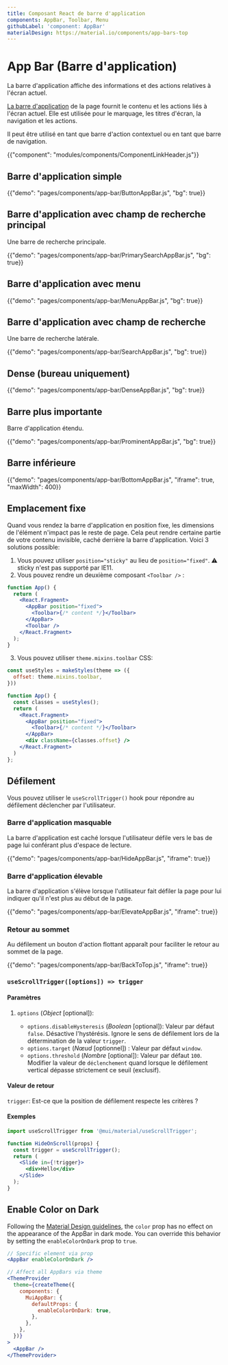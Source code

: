 ```yaml
---
title: Composant React de barre d'application
components: AppBar, Toolbar, Menu
githubLabel: 'component: AppBar'
materialDesign: https://material.io/components/app-bars-top
---
```


# App Bar (Barre d'application)

<p class="description">La barre d'application affiche des informations et des actions relatives à l'écran actuel.</p>

[La barre d'application](https://material.io/design/components/app-bars-top.html) de la page fournit le contenu et les actions liés à l'écran actuel. Elle est utilisée pour le marquage, les titres d'écran, la navigation et les actions.

Il peut être utilisé en tant que barre d'action contextuel ou en tant que barre de navigation.

{{"component": "modules/components/ComponentLinkHeader.js"}}

## Barre d'application simple

{{"demo": "pages/components/app-bar/ButtonAppBar.js", "bg": true}}

## Barre d'application avec champ de recherche principal

Une barre de recherche principale.

{{"demo": "pages/components/app-bar/PrimarySearchAppBar.js", "bg": true}}

## Barre d'application avec menu

{{"demo": "pages/components/app-bar/MenuAppBar.js", "bg": true}}

## Barre d'application avec champ de recherche

Une barre de recherche latérale.

{{"demo": "pages/components/app-bar/SearchAppBar.js", "bg": true}}

## Dense (bureau uniquement)

{{"demo": "pages/components/app-bar/DenseAppBar.js", "bg": true}}

## Barre plus importante

Barre d'application étendu.

{{"demo": "pages/components/app-bar/ProminentAppBar.js", "bg": true}}

## Barre inférieure

{{"demo": "pages/components/app-bar/BottomAppBar.js", "iframe": true, "maxWidth": 400}}

## Emplacement fixe

Quand vous rendez la barre d'application en position fixe, les dimensions de l'élément n'impact pas le reste de page. Cela peut rendre certaine partie de votre contenu invisible, caché derrière la barre d'application. Voici 3 solutions possible:

1. Vous pouvez utiliser `position="sticky"` au lieu de `position="fixed"`. ⚠️ sticky n'est pas supporté par IE11.
2. Vous pouvez rendre un deuxième composant `<Toolbar />` :

```jsx
function App() {
  return (
    <React.Fragment>
      <AppBar position="fixed">
        <Toolbar>{/* content */}</Toolbar>
      </AppBar>
      <Toolbar />
    </React.Fragment>
  );
}
```

3. Vous pouvez utiliser `theme.mixins.toolbar` CSS:

```jsx
const useStyles = makeStyles(theme => ({
  offset: theme.mixins.toolbar,
}))

function App() {
  const classes = useStyles();
  return (
    <React.Fragment>
      <AppBar position="fixed">
        <Toolbar>{/* content */}</Toolbar>
      </AppBar>
      <div className={classes.offset} />
    </React.Fragment>
  )
};
```

## Défilement

Vous pouvez utiliser le `useScrollTrigger()` hook pour répondre au défilement déclencher par l'utilisateur.

### Barre d'application masquable

La barre d'application est caché lorsque l'utilisateur défile vers le bas de page lui conférant plus d'espace de lecture.

{{"demo": "pages/components/app-bar/HideAppBar.js", "iframe": true}}

### Barre d'application élevable

La barre d'application s'élève lorsque l'utilisateur fait défiler la page pour lui indiquer qu'il n'est plus au début de la page.

{{"demo": "pages/components/app-bar/ElevateAppBar.js", "iframe": true}}

### Retour au sommet

Au défilement un bouton d'action flottant apparaît pour faciliter le retour au sommet de la page.

{{"demo": "pages/components/app-bar/BackToTop.js", "iframe": true}}

### `useScrollTrigger([options]) => trigger`

#### Paramètres

1. `options` (*Object* [optional]):

   - `options.disableHysteresis` (*Boolean* [optional]): Valeur par défaut `false`. Désactive l'hystérésis. Ignore le sens de défilement lors de la détermination de la valeur `trigger`.
   - `options.target` (_Nœud_ [optionnel]) : Valeur par défaut `window`.
   - `options.threshold` (*Nombre* [optional]): Valeur par défaut `100`. Modifier la valeur de `déclenchement` quand lorsque le défilement vertical dépasse strictement ce seuil (exclusif).

#### Valeur de retour

`trigger`: Est-ce que la position de défilement respecte les critères ?

#### Exemples

```jsx
import useScrollTrigger from '@mui/material/useScrollTrigger';

function HideOnScroll(props) {
  const trigger = useScrollTrigger();
  return (
    <Slide in={!trigger}>
      <div>Hello</div>
    </Slide>
  );
}
```

## Enable Color on Dark

Following the [Material Design guidelines](https://material.io/design/color/dark-theme.html), the `color` prop has no effect on the appearance of the AppBar in dark mode. You can override this behavior by setting the `enableColorOnDark` prop to `true`.

```jsx
// Specific element via prop
<AppBar enableColorOnDark />

// Affect all AppBars via theme
<ThemeProvider
  theme={createTheme({
    components: {
      MuiAppBar: {
        defaultProps: {
          enableColorOnDark: true,
        },
      },
    },
  })}
>
  <AppBar />
</ThemeProvider>
```

